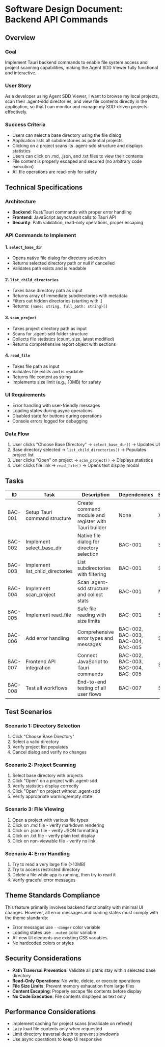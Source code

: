 # Software Design Document: Backend API Commands

## Overview

### Goal
Implement Tauri backend commands to enable file system access and project scanning capabilities, making the Agent SDD Viewer fully functional and interactive.

### User Story
As a developer using Agent SDD Viewer, I want to browse my local projects, scan their .agent-sdd directories, and view file contents directly in the application, so that I can monitor and manage my SDD-driven projects effectively.

### Success Criteria
- Users can select a base directory using the file dialog
- Application lists all subdirectories as potential projects
- Clicking on a project scans its .agent-sdd structure and displays statistics
- Users can click on .md, .json, and .txt files to view their contents
- File content is properly escaped and secured (no arbitrary code execution)
- All file operations are read-only for safety

## Technical Specifications

### Architecture
- **Backend**: Rust/Tauri commands with proper error handling
- **Frontend**: JavaScript async/await calls to Tauri API
- **Security**: Path validation, read-only operations, proper escaping

### API Commands to Implement

#### 1. `select_base_dir`
- Opens native file dialog for directory selection
- Returns selected directory path or null if cancelled
- Validates path exists and is readable

#### 2. `list_child_directories`
- Takes base directory path as input
- Returns array of immediate subdirectories with metadata
- Filters out hidden directories (starting with .)
- Returns: `{name: string, full_path: string}[]`

#### 3. `scan_project`
- Takes project directory path as input
- Scans for .agent-sdd folder structure
- Collects file statistics (count, size, latest modified)
- Returns comprehensive report object with sections

#### 4. `read_file`
- Takes file path as input
- Validates file exists and is readable
- Returns file content as string
- Implements size limit (e.g., 10MB) for safety

### UI Requirements
- Error handling with user-friendly messages
- Loading states during async operations
- Disabled state for buttons during operations
- Console errors logged for debugging

### Data Flow
1. User clicks "Choose Base Directory" → `select_base_dir()` → Updates UI
2. Base directory selected → `list_child_directories()` → Populates project list
3. User clicks "Open" on project → `scan_project()` → Displays statistics
4. User clicks file link → `read_file()` → Opens text display modal

## Tasks

| ID | Task | Description | Dependencies | Effort |
|----|------|-------------|--------------|--------|
| BAC-001 | Setup Tauri command structure | Create command module and register with Tauri builder | None | XS |
| BAC-002 | Implement select_base_dir | Native file dialog for directory selection | BAC-001 | S |
| BAC-003 | Implement list_child_directories | List subdirectories with filtering | BAC-001 | S |
| BAC-004 | Implement scan_project | Scan .agent-sdd structure and collect stats | BAC-001 | M |
| BAC-005 | Implement read_file | Safe file reading with size limits | BAC-001 | S |
| BAC-006 | Add error handling | Comprehensive error types and messages | BAC-002, BAC-003, BAC-004, BAC-005 | S |
| BAC-007 | Frontend API integration | Connect JavaScript to Tauri commands | BAC-002, BAC-003, BAC-004, BAC-005 | S |
| BAC-008 | Test all workflows | End-to-end testing of all user flows | BAC-007 | S |

## Test Scenarios

### Scenario 1: Directory Selection
1. Click "Choose Base Directory"
2. Select a valid directory
3. Verify project list populates
4. Cancel dialog and verify no changes

### Scenario 2: Project Scanning
1. Select base directory with projects
2. Click "Open" on a project with .agent-sdd
3. Verify statistics display correctly
4. Click "Open" on project without .agent-sdd
5. Verify appropriate warning/empty state

### Scenario 3: File Viewing
1. Open a project with various file types
2. Click on .md file - verify markdown rendering
3. Click on .json file - verify JSON formatting
4. Click on .txt file - verify plain text display
5. Click on non-viewable file - verify no link

### Scenario 4: Error Handling
1. Try to read a very large file (>10MB)
2. Try to access restricted directory
3. Delete a file while app is running, then try to read it
4. Verify graceful error messages

## Theme Standards Compliance

This feature primarily involves backend functionality with minimal UI changes. However, all error messages and loading states must comply with the theme standards:

- Error messages use `--danger` color variable
- Loading states use `--muted` color variable  
- All new UI elements use existing CSS variables
- No hardcoded colors or styles

## Security Considerations

- **Path Traversal Prevention**: Validate all paths stay within selected base directory
- **Read-Only Operations**: No write, delete, or execute operations
- **File Size Limits**: Prevent memory exhaustion from large files
- **Content Escaping**: Properly escape file contents before display
- **No Code Execution**: File contents displayed as text only

## Performance Considerations

- Implement caching for project scans (invalidate on refresh)
- Lazy load file contents only when requested
- Limit directory traversal depth to prevent slowdowns
- Use async operations to keep UI responsive